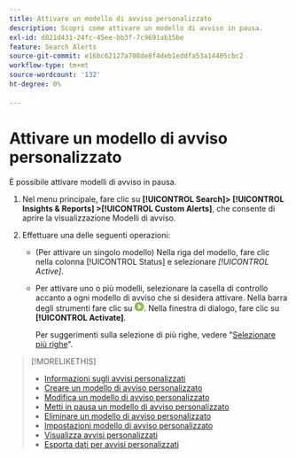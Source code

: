 ```yaml
---
title: Attivare un modello di avviso personalizzato
description: Scopri come attivare un modello di avviso in pausa.
exl-id: d821d431-24fc-45ee-bb3f-7c9691ab15be
feature: Search Alerts
source-git-commit: e16bc62127a708de8f4deb1eddfa53a14405cbc2
workflow-type: tm+mt
source-wordcount: '132'
ht-degree: 0%

---
```


# Attivare un modello di avviso personalizzato

È possibile attivare modelli di avviso in pausa.

1. Nel menu principale, fare clic su **[!UICONTROL Search]> [!UICONTROL Insights & Reports] >[!UICONTROL Custom Alerts]**, che consente di aprire la visualizzazione Modelli di avviso.

1. Effettuare una delle seguenti operazioni:

   * (Per attivare un singolo modello) Nella riga del modello, fare clic nella colonna [!UICONTROL Status] e selezionare *[!UICONTROL Active]*.

   * Per attivare uno o più modelli, selezionare la casella di controllo accanto a ogni modello di avviso che si desidera attivare. Nella barra degli strumenti fare clic su ![Attiva](/help/search-social-commerce/assets/activate.png "Attiva"). Nella finestra di dialogo, fare clic su **[!UICONTROL Activate]**.

     Per suggerimenti sulla selezione di più righe, vedere &quot;[Selezionare più righe](/help/search-social-commerce/common-tasks/navigation-editing-selection/multiple-rows-select.md)&quot;.

>[!MORELIKETHIS]
>
>* [Informazioni sugli avvisi personalizzati](alert-about.md)
>* [Creare un modello di avviso personalizzato](alert-template-create.md)
>* [Modifica un modello di avviso personalizzato](alert-template-edit.md)
>* [Metti in pausa un modello di avviso personalizzato](alert-template-pause.md)
>* [Eliminare un modello di avviso personalizzato](alert-template-delete.md)
>* [Impostazioni modello di avviso personalizzato](alert-template-settings.md)
>* [Visualizza avvisi personalizzati](alert-view.md)
>* [Esporta dati per avvisi personalizzati](alert-export-data.md)
